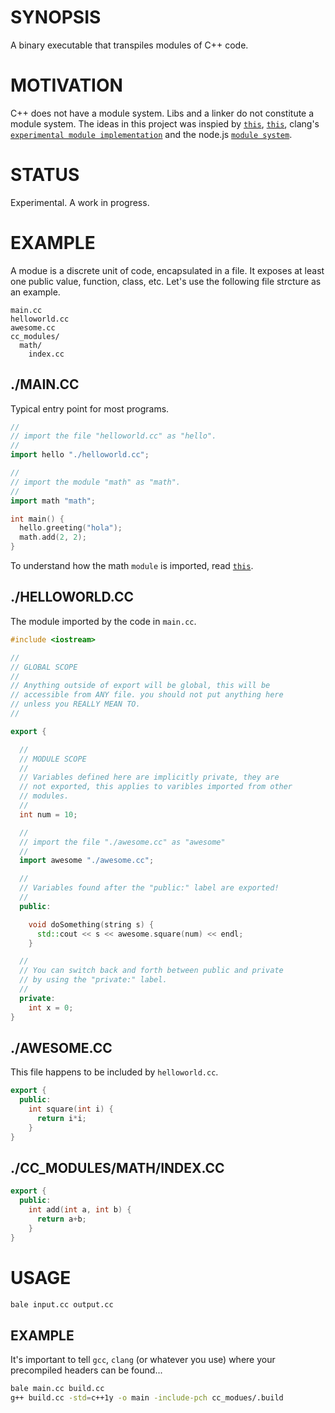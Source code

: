 # SYNOPSIS
A binary executable that transpiles modules of C++ code.


# MOTIVATION
C++ does not have a module system. Libs and a linker do not constitute a
module system. The ideas in this project was inspied by 
[`this`](http://www.open-std.org/jtc1/sc22/wg21/docs/papers/2006/n2073.pdf), 
[`this`](http://isocpp.org/files/papers/n4214.pdf), clang's 
[`experimental module implementation`](http://clang.llvm.org/docs/Modules.html)
and the node.js [`module system`](http://nodejs.org/api/modules.html).


# STATUS
Experimental. A work in progress.


# EXAMPLE
A modue is a discrete unit of code, encapsulated in a file. It exposes at 
least one public value, function, class, etc. Let's use the following file 
strcture as an example.

```
main.cc
helloworld.cc
awesome.cc
cc_modules/
  math/
    index.cc
```


## ./MAIN.CC
Typical entry point for most programs.

```cpp
//
// import the file "helloworld.cc" as "hello".
//
import hello "./helloworld.cc";

//
// import the module "math" as "math".
//
import math "math";

int main() {
  hello.greeting("hola");
  math.add(2, 2);
}
```
To understand how the math `module` is imported, read 
[`this`](http://nodejs.org/api/modules.html#modules_loading_from_node_modules_folders).


## ./HELLOWORLD.CC
The module imported by the code in `main.cc`.

```cpp
#include <iostream>

//
// GLOBAL SCOPE
//
// Anything outside of export will be global, this will be 
// accessible from ANY file. you should not put anything here 
// unless you REALLY MEAN TO.
//

export {

  //
  // MODULE SCOPE
  //
  // Variables defined here are implicitly private, they are
  // not exported, this applies to varibles imported from other 
  // modules.
  //
  int num = 10;

  //
  // import the file "./awesome.cc" as "awesome"
  //
  import awesome "./awesome.cc";

  //
  // Variables found after the "public:" label are exported!
  //
  public:

    void doSomething(string s) {
      std::cout << s << awesome.square(num) << endl;
    }

  //
  // You can switch back and forth between public and private
  // by using the "private:" label.
  //
  private:
    int x = 0;
}
```


## ./AWESOME.CC
This file happens to be included by `helloworld.cc`.

```cpp
export {
  public:
    int square(int i) {
      return i*i;
    }
}
```


## ./CC_MODULES/MATH/INDEX.CC
```cpp
export {
  public:
    int add(int a, int b) {
      return a+b;
    }
}
```


# USAGE
```bash
bale input.cc output.cc
```


## EXAMPLE
It's important to tell `gcc`, `clang` (or whatever you use) where 
your precompiled headers can be found...

```bash
bale main.cc build.cc
g++ build.cc -std=c++1y -o main -include-pch cc_modues/.build
```

